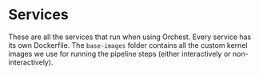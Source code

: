 # Services

These are all the services that run when using Orchest. Every service has its own Dockerfile. The
`base-images` folder contains all the custom kernel images we use for running the pipeline steps
(either interactively or non-interactively).
